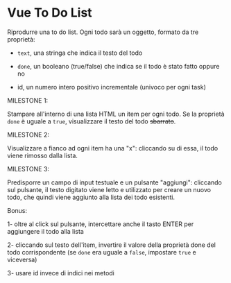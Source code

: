 # Vue To Do List 

Riprodurre una to do list.
Ogni todo sarà un oggetto, formato da tre proprietà:
- `text`, una stringa che indica il testo del todo

- `done`, un booleano (true/false) che indica se il todo è stato fatto oppure no

- id, un numero intero positivo incrementale  (univoco per ogni task)


MILESTONE 1:

Stampare all'interno di una lista HTML un item per ogni todo.
Se la proprietà `done` è uguale a `true`, visualizzare il testo del todo ~~sbarrato~~.

MILESTONE 2:

Visualizzare a fianco ad ogni item ha una "x": cliccando su di essa, il todo viene rimosso dalla lista.

MILESTONE 3: 

Predisporre un campo di input testuale e un pulsante "aggiungi": cliccando sul pulsante, il testo digitato viene letto e utilizzato per creare un nuovo todo, che quindi viene aggiunto alla lista dei todo esistenti.


Bonus:

1- oltre al click sul pulsante, intercettare anche il tasto ENTER per aggiungere il todo alla lista

2- cliccando sul testo dell'item, invertire il valore della proprietà done del todo corrispondente (se `done` era uguale a `false`, impostare `true` e viceversa)

3- usare id invece di indici nei metodi
